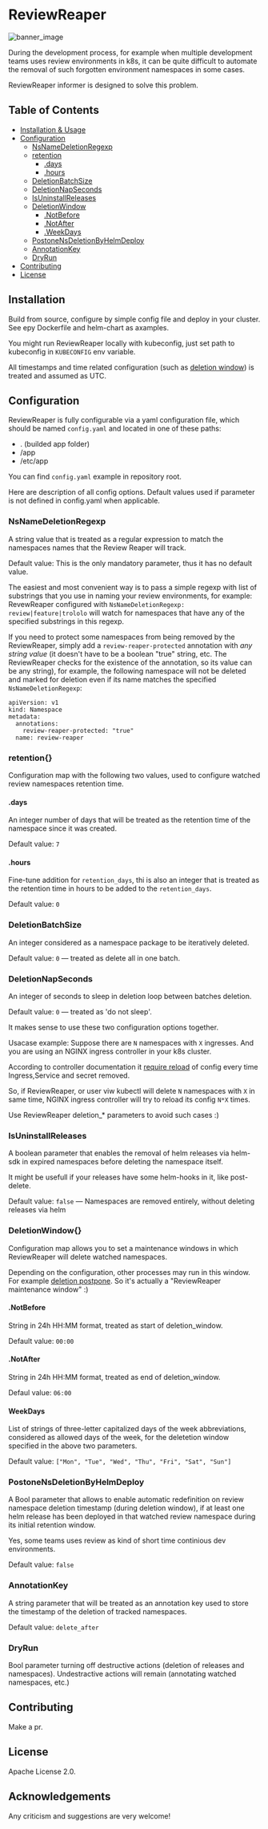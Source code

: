 # ReviewReaper

![banner_image](img/banner.png)

During the development process, for example when multiple development teams uses review environments in k8s, it can be quite difficult to automate the removal of such forgotten environment namespaces in some cases.

ReviewReaper informer is designed to solve this problem.

## Table of Contents

- [Installation & Usage](#installation)
- [Configuration](#configuration)
  - [NsNameDeletionRegexp](#NsNameDeletionRegexp)
  - [retention](#retention)
    - [.days](#days)
    - [.hours](#hours)
  - [DeletionBatchSize](#DeletionBatchSize)
  - [DeletionNapSeconds](#DeletionNapSeconds)
  - [IsUninstallReleases](#IsUninstallReleases)
  - [DeletionWindow](#DeletionWindow)
    - [.NotBefore](#NotBefore)
    - [.NotAfter](#NotAfter)
    - [.WeekDays](#WeekDays)
  - [PostoneNsDeletionByHelmDeploy](#PostoneNsDeletionByHelmDeploy)
  - [AnnotationKey](#AnnotationKey)
  - [DryRun](#DryRun)
- [Contributing](#contributing)
- [License](#license)

## Installation

Build from source, configure by simple config file and deploy in your cluster. See еру Dockerfile and helm-chart as axamples.

You might run ReviewReaper locally with kubeconfig, just set path to kubeconfig in `KUBECONFIG` env variable.

All timestamps and time related configuration (such as [deletion window](#DeletionWindow{})) is treated and assumed as UTC.

## Configuration

ReviewReaper is fully configurable via a yaml configuration file, which should be named `config.yaml` and located in one of these paths:

- . (builded app folder)
- /app
- /etc/app

You can find `config.yaml` example in repository root.

Here are description of all config options. Default values used if parameter is not defined in config.yaml when applicable.

### NsNameDeletionRegexp

A string value that is treated as a regular expression to match the namespaces names that the Review Reaper will track.

Default value: This is the only mandatory parameter, thus it has no default value.

The easiest and most convenient way is to pass a simple regexp with list of substrings that you use in naming your review environments, for example:
RevewReaper configured with `NsNameDeletionRegexp: review|feature|trololo` will watch for namespaces that have any of the specified substrings in this regexp.

If you need to protect some namespaces from being removed by the ReviewReaper, simply add a `review-reaper-protected` annotation with *any string value* (it doesn't have to be a boolean "true" string, etc. The ReviewReaper checks for the existence of the annotation, so its value can be any string), for example, the following namespace will not be deleted and marked for deletion even if its name matches the specified `NsNameDeletionRegexp`:

```
apiVersion: v1
kind: Namespace
metadata:
  annotations:
    review-reaper-protected: "true"
  name: review-reaper
```


### retention{}

Configuration map with the following two values, used to configure watched review namespaces retention time.

#### .days

An integer number of days that will be treated as the retention time of the namespace since it was created.

Default value: `7`

#### .hours

Fine-tune addition for `retention_days`, thi is also an integer that is treated as the retention time in hours to be added to the `retention_days`.

Default value: `0`

### DeletionBatchSize

An integer considered as a namespace package to be iteratively deleted.

Default value: `0` — treated as delete all in one batch.

### DeletionNapSeconds

An integer of seconds to sleep in deletion loop between batches deletion.

Default value: `0` — treated as 'do not sleep'.

It makes sense to use these two configuration options together.

Usacase example: Suppose there are `N` namespaces with `X` ingresses. And you are using an NGINX ingress controller in your k8s cluster.

According to controller documentation it [require reload](https://kubernetes.github.io/ingress-nginx/how-it-works/#when-a-reload-is-required) of config every time Ingress,Service and secret removed.

So, if ReviewReaper, or user viw kubectl will delete `N` namespaces with `X` in same time, NGINX ingress controller will try to reload its config `N*X` times.

Use ReviewReaper deletion_* parameters to avoid such cases :)

### IsUninstallReleases

A boolean parameter that enables the removal of helm releases via helm-sdk in expired namespaces before deleting the namespace itself.

It might be usefull if your releases have some helm-hooks in it, like post-delete.

Default value: `false` — Namespaces are removed entirely, without deleting releases via helm


### DeletionWindow{}

Configuration map allows you to set a maintenance windows in which ReviewReaper will delete watched namespaces.

Depending on the configuration, other processes may run in this window. For example [deletion postpone](#PostoneNsDeletionByHelmDeploy). So it's actually a "ReviewReaper maintenance window" :)

#### .NotBefore

String in 24h HH:MM format, treated as start of deletion_window.

Default value: `00:00`

#### .NotAfter

String in 24h HH:MM format, treated as end of deletion_window.

Defaul value: `06:00`

#### WeekDays

List of strings of three-letter capitalized days of the week abbreviations, considered as allowed days of the week, for the deletetion window specified in the above two parameters.

Default value: `["Mon", "Tue", "Wed", "Thu", "Fri", "Sat", "Sun"]`


### PostoneNsDeletionByHelmDeploy

A Bool parameter that allows to enable automatic redefinition on review namespace deletion timestamp (during deletion window), if at least one helm release has been deployed in that watched review namespace during its initial retention window.

Yes, some teams uses review as kind of short time continious dev environments.

Default value: `false`

### AnnotationKey

A string parameter that will be treated as an annotation key used to store the timestamp of the deletion of tracked namespaces.

Default value: `delete_after`

### DryRun

Bool parameter turning off destructive actions (deletion of releases and namespaces). Undestractive actions will remain (annotating watched namespaces, etc.)

## Contributing

Make a pr.

## License

Apache License 2.0.

## Acknowledgements

Any criticism and suggestions are very welcome!
